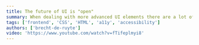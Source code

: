 ```yaml
---
title: The future of UI is "open"
summary: When dealing with more advanced UI elements there are a lot of things that go wrong. They impact performance, accessibility and have the tendency to create frustrations along the way. In this talk, I will be introducing you to the W3C community around Open UI, while also taking a little detour with the Anchoring API. By combining these future specs we'll take a peek at the future of styling custom UI by only using HTML and CSS, giving you less frustration, performance boosts and basic accessibility out of the box.
tags: ['frontend', 'CSS', 'HTML', 'a11y', 'accessibility']
authors: ['brecht-de-ruyte']
video: 'https://www.youtube.com/watch?v=fTifeplmyi8'
---
```

